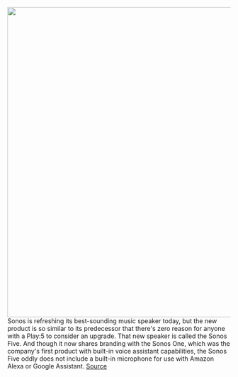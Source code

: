 <img src='https://cdn.vox-cdn.com/thumbor/OGgoMIzmk9KcrwqXPaqsVchGXVw=/0x0:1952x1304/1200x800/filters:focal(761x498:1073x810)/cdn.vox-cdn.com/uploads/chorus_image/image/66760857/Screen_Shot_2020_05_05_at_4.39.16_PM.0.png' width='700px' /><br/>
Sonos is refreshing its best-sounding music speaker today, but the new product is so similar to its predecessor that there's zero reason for anyone with a Play:5 to consider an upgrade. That new speaker is called the Sonos Five. And though it now shares branding with the Sonos One, which was the company's first product with built-in voice assistant capabilities, the Sonos Five oddly does not include a built-in microphone for use with Amazon Alexa or Google Assistant.
<a href='https://www.theverge.com/2020/5/6/21248545/sonos-five-speaker-announced-play-5-price-features-release-date'> Source <a/>